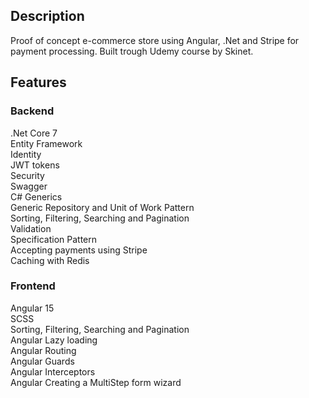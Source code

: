 ## Description
Proof of concept e-commerce store using Angular, .Net and Stripe for payment processing.
Built trough Udemy course by Skinet.

## Features

### Backend <br /> 
.Net Core 7 <br /> 
Entity Framework <br /> 
Identity <br /> 
JWT tokens <br /> 
Security <br /> 
Swagger  <br /> 
C# Generics <br /> 
Generic Repository and Unit of Work Pattern <br /> 
Sorting, Filtering, Searching and Pagination <br /> 
Validation <br /> 
Specification Pattern <br /> 
Accepting payments using Stripe <br /> 
Caching with Redis <br /> 

### Frontend <br /> 
Angular 15 <br /> 
SCSS <br /> 
Sorting, Filtering, Searching and Pagination<br /> 
Angular Lazy loading <br /> 
Angular Routing <br /> 
Angular Guards <br /> 
Angular Interceptors <br /> 
Angular Creating a MultiStep form wizard <br /> 
